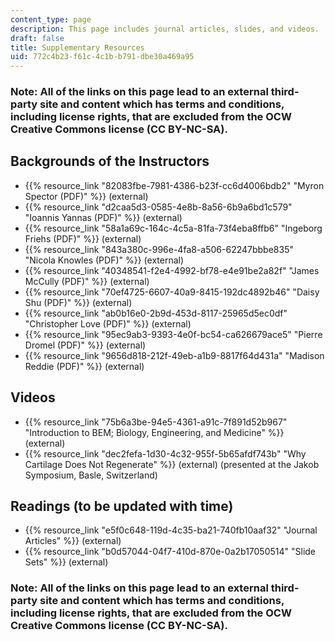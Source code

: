 ```yaml
---
content_type: page
description: This page includes journal articles, slides, and videos.
draft: false
title: Supplementary Resources
uid: 772c4b23-f61c-4c1b-b791-dbe30a469a95
---
```

### Note: All of the links on this page lead to an external third-party site and content which has terms and conditions, including license rights, that are excluded from the OCW Creative Commons license (CC BY-NC-SA).

## Backgrounds of the Instructors

- {{% resource_link "82083fbe-7981-4386-b23f-cc6d4006bdb2" "Myron Spector (PDF)" %}} (external)
- {{% resource_link "d2caa5d3-0585-4e8b-8a56-6b9a6bd1c579" "Ioannis Yannas (PDF)" %}} (external)
- {{% resource_link "58a1a69c-164c-4c5a-81fa-73f4eba8ffb6" "Ingeborg Friehs (PDF)" %}} (external)
- {{% resource_link "843a380c-996e-4fa8-a506-62247bbbe835" "Nicola Knowles (PDF)" %}} (external) 
- {{% resource_link "40348541-f2e4-4992-bf78-e4e91be2a82f" "James McCully (PDF)" %}} (external) 
- {{% resource_link "70ef4725-6607-40a9-8415-192dc4892b46" "Daisy Shu (PDF)" %}} (external) 
- {{% resource_link "ab0b16e0-2b9d-453d-8117-25965d5ec0df" "Christopher Love (PDF)" %}} (external)
- {{% resource_link "95ec9ab3-9393-4e0f-bc54-ca626679ace5" "Pierre Dromel (PDF)" %}} (external) 
- {{% resource_link "9656d818-212f-49eb-a1b9-8817f64d431a" "Madison Reddie (PDF)" %}} (external)

## Videos

- {{% resource_link "75b6a3be-94e5-4361-a91c-7f891d52b967" "Introduction to BEM; Biology, Engineering, and Medicine" %}} (external)
- {{% resource_link "dec2fefa-1d30-4c32-955f-5b65afdf743b" "Why Cartilage Does Not Regenerate" %}} (external) (presented at the Jakob Symposium, Basle, Switzerland)

## Readings (to be updated with time)

- {{% resource_link "e5f0c648-119d-4c35-ba21-740fb10aaf32" "Journal Articles" %}} (external)
- {{% resource_link "b0d57044-04f7-410d-870e-0a2b17050514" "Slide Sets" %}} (external)

### Note: All of the links on this page lead to an external third-party site and content which has terms and conditions, including license rights, that are excluded from the OCW Creative Commons license (CC BY-NC-SA).
